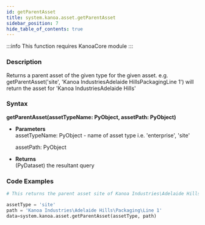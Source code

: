 ```yaml
---
id: getParentAsset
title: system.kanoa.asset.getParentAsset
sidebar_position: 7
hide_table_of_contents: true
---
```


:::info
This function requires KanoaCore module
:::


### Description
Returns a parent asset of the given type for the given asset. e.g. getParentAsset('site', 'Kanoa IndustriesAdelaide HillsPackagingLine 1') will return the asset for 'Kanoa IndustriesAdelaide Hills'

### Syntax
**getParentAsset(assetTypeName: PyObject, assetPath: PyObject)**

- **Parameters**  
    assetTypeName: PyObject - name of asset type i.e. 'enterprise', 'site'

    assetPath: PyObject

- **Returns**  
    (PyDataset) the resultant query

### Code Examples

```py
# This returns the parent asset site of Kanoa Industries\Adelaide Hills\Packaging\Line 1

assetType = 'site'
path = 'Kanoa Industries\Adelaide Hills\Packaging\Line 1'
data=system.kanoa.asset.getParentAsset(assetType, path)

```
